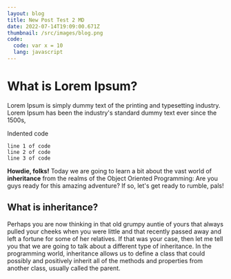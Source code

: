 ```yaml
---
layout: blog
title: New Post Test 2 MD
date: 2022-07-14T19:09:00.671Z
thumbnail: /src/images/blog.png
code:
  code: var x = 10
  lang: javascript
---
```

# What is Lorem Ipsum?
Lorem Ipsum is simply dummy text of the printing and typesetting industry. Lorem Ipsum has been the industry's standard dummy text ever since the 1500s,

Indented code

 
    line 1 of code
    line 2 of code
    line 3 of code

**Howdie, folks!** Today we are going to learn a bit about the vast world of **inheritance** from the realms of the Object Oriented Programming: Are you guys ready for this amazing adventure? If so, let's get ready to rumble, pals!
## What is inheritance?
Perhaps you are now thinking in that old grumpy auntie of yours that always pulled your cheeks when you were little and that recently passed away and left a fortune for some of her relatives. If that was your case, then let me tell you that we are going to talk about a different type of inheritance.
In the programming world, inheritance allows us to define a class that could possibly and positively inherit all of the methods and properties from another class, usually called the parent.



